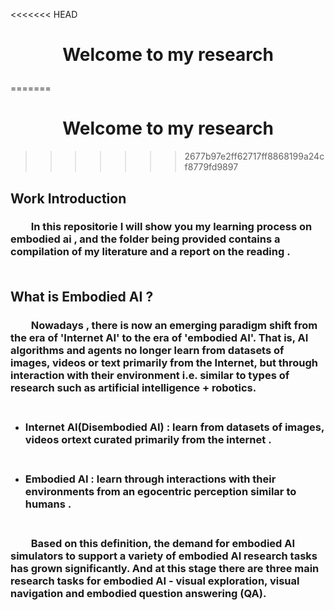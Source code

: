 <<<<<<< HEAD
# <p align="center"> Welcome to my research</p>
=======
# <center>Welcome to my research</center>
>>>>>>> 2677b97e2ff62717ff8868199a24cf8779fd9897

## Work Introduction
### &emsp;&emsp;In this repositorie I will show you my learning process on embodied ai , and the folder being provided contains a compilation of my literature and a report on the reading .</br></br>


## What is Embodied AI ?
### &emsp;&emsp;Nowadays , there is now an emerging paradigm shift from the era of 'Internet AI' to the era of 'embodied AI'. That is, AI algorithms and agents no longer learn from datasets of images, videos or text primarily from the Internet, but through interaction with their environment i.e. similar to types of research such as artificial intelligence + robotics.</br></br>

- ### Internet AI(Disembodied AI)&nbsp;:&nbsp;learn from datasets of images, videos ortext curated primarily from the internet . </br></br>
- ### Embodied AI&nbsp;:&nbsp;learn through interactions with their environments from an egocentric perception similar to humans . </br></br>

### &emsp;&emsp;Based on this definition, the demand for embodied AI simulators to support a variety of embodied AI research tasks has grown significantly. And at this stage there are three main research tasks for embodied AI - visual exploration, visual navigation and embodied question answering (QA).




